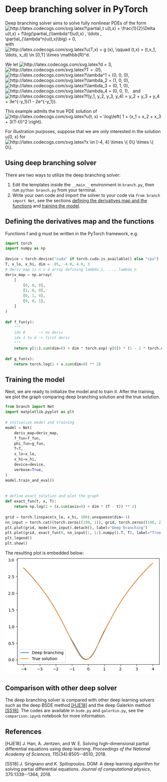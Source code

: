 # Deep branching solver in PyTorch
Deep branching solver aims to solve
fully nonlinear PDEs of the form\
<img src="http://latex.codecogs.com/svg.latex?\partial_t&space;u(t,x)&space;&plus;&space;\frac{1}{2}\Delta&space;u(t,x)&space;&plus;&space;f\big(\partial_{\lambda^1}u(t,x)&space;,&space;\ldots&space;,&space;\partial_{\lambda^n}u(t,x)\big)&space;=&space;0," title="http://latex.codecogs.com/svg.latex?\partial_t u(t,x) + \frac{1}{2}\Delta u(t,x) + f\big(\partial_{\lambda^1}u(t,x) , \ldots , \partial_{\lambda^n}u(t,x)\big) = 0," />\
with\
<img src="http://latex.codecogs.com/svg.latex?u(T,x)&space;=&space;g&space;(x),&space;\qquad&space;(t,x)&space;=&space;(t,x_1,&space;\ldots,&space;x_d)&space;\in&space;[0,T]&space;\times&space;\mathbb{R}^d." title="http://latex.codecogs.com/svg.latex?u(T,x) = g (x), \qquad (t,x) = (t,x_1, \ldots, x_d) \in [0,T] \times \mathbb{R}^d." />

We let
<img src="http://latex.codecogs.com/svg.latex?d&space;=&space;3," title="http://latex.codecogs.com/svg.latex?d = 3," />
<img src="http://latex.codecogs.com/svg.latex?T&space;=&space;.05," title="http://latex.codecogs.com/svg.latex?T = .05," />
<img src="http://latex.codecogs.com/svg.latex?\lambda^1&space;=&space;(0,&space;0,&space;0)," title="http://latex.codecogs.com/svg.latex?\lambda^1 = (0, 0, 0)," />
<img src="http://latex.codecogs.com/svg.latex?\lambda^2&space;=&space;(1,&space;0,&space;0)," title="http://latex.codecogs.com/svg.latex?\lambda_2 = (1, 0, 0)," />
<img src="http://latex.codecogs.com/svg.latex?\lambda^3&space;=&space;(0,&space;1,&space;0)," title="http://latex.codecogs.com/svg.latex?\lambda_3 = (0, 1, 0)," />
<img src="http://latex.codecogs.com/svg.latex?\lambda^4&space;=&space;(0,&space;0,&space;1)," title="http://latex.codecogs.com/svg.latex?\lambda_4 = (0, 0, 1)," />
&nbsp; and &nbsp;
<img src="http://latex.codecogs.com/svg.latex?f(y_1,&space;y_2,&space;y_3,&space;y_4)&space;=&space;y_2&space;&plus;&space;y_3&space;&plus;&space;y_4&space;&plus;&space;3e^{-y_1}(1&space;-&space;2e^{-y_1})." title="http://latex.codecogs.com/svg.latex?f(y_1, y_2, y_3, y_4) = y_2 + y_3 + y_4 + 3e^{-y_1}(1 - 2e^{-y_1})." />

This example admits the true PDE solution of\
<img src="http://latex.codecogs.com/svg.latex?u(t,&space;x)&space;=&space;\log\left(&space;1&space;&plus;&space;(x_1&space;&plus;&space;x_2&space;&plus;&space;x_3&space;&plus;&space;3(T-t))^2&space;\right)." title="http://latex.codecogs.com/svg.latex?u(t, x) = \log\left( 1 + (x_1 + x_2 + x_3 + 3(T-t))^2 \right)." />

For illustration purposes,
suppose that we are only interested in the solution u(0, x) for
<img src="http://latex.codecogs.com/svg.latex?x&space;\in&space;[-4,&space;4]&space;\times&space;\{&space;0\}&space;\times&space;\{&space;0\}." title="http://latex.codecogs.com/svg.latex?x \in [-4, 4] \times \{ 0\} \times \{ 0\}." />

## Using deep branching solver
There are two ways to utilize the deep branching solver:
1. Edit the templates inside the `__main__` environment
        in `branch.py`, then run `python branch.py` from your terminal.
2. Write your own code and import the solver to your code via `from branch import Net`,
        see the sections [defining the derivatives map and the functions](#defining-the-derivatives-map-and-the-functions)
        and [training the model](#training-the-model).

## Defining the derivatives map and the functions
Functions f and g must be written in the PyTorch framework, e.g.
```python
import torch
import numpy as np

device = torch.device("cuda" if torch.cuda.is_available() else "cpu")
T, x_lo, x_hi, dim = .05, -4.0, 4.0, 3
# deriv_map is n x d array defining lambda_1, ..., lambda_n
deriv_map = np.array(
    [
        [0, 0, 0],
        [1, 0, 0],
        [0, 1, 0],
        [0, 0, 1],
    ]
)

def f_fun(y):
    """
    idx 0      -> no deriv
    idx 1 to d -> first deriv
    """
    return y[1:].sum(dim=0) + dim * torch.exp(-y[0]) * (1 - 2 * torch.exp(-y[0]))

def g_fun(x):
    return torch.log(1 + x.sum(dim=0) ** 2)
```

## Training the model
Next, we are ready to initialize the model and to train it.
After the training,
we plot the graph comparing
deep branching solution and the true solution.
```python
from branch import Net
import matplotlib.pyplot as plt

# initialize model and training
model = Net(
    deriv_map=deriv_map,
    f_fun=f_fun,
    phi_fun=g_fun,
    T=T,
    x_lo=x_lo,
    x_hi=x_hi,
    device=device,
    verbose=True,
)
model.train_and_eval()


# define exact solution and plot the graph
def exact_fun(t, x, T):
    return np.log(1 + (x.sum(axis=0) + dim * (T - t)) ** 2)

grid = torch.linspace(x_lo, x_hi, 100).unsqueeze(dim=-1)
nn_input = torch.cat((torch.zeros((100, 1)), grid, torch.zeros((100, 2))), dim=-1)
plt.plot(grid, model(nn_input).detach(), label="Deep branching")
plt.plot(grid, exact_fun(0, nn_input[:, 1:].numpy().T, T), label="True solution")
plt.legend()
plt.show()
```
The resulting plot is embedded below:\
![image](plot/final/demo.png)

## Comparison with other deep solver
The deep branching solver is compared with
other deep learning solvers such as
the deep BSDE method [[HJE18]](#han2018solving) and
the deep Galerkin method [[SS18]](#sirignano2018dgm).
The codes are available in
`bsde.py` and `galerkin.py`,
see the `comparison.ipynb` notebook for more information.

## References
<a id="han2018solving">[HJE18]</a>
J. Han, A. Jentzen, and W. E.
Solving high-dimensional partial differential equations using deep
learning.
*Proceedings of the National Academy of Sciences*,
115(34):8505--8510, 2018.

<a id="sirignano2018dgm">[SS18]</a>
J. Sirignano and K. Spiliopoulos.
DGM: A deep learning algorithm for solving partial differential
equations.
*Journal of computational physics*,
375:1339--1364, 2018.
